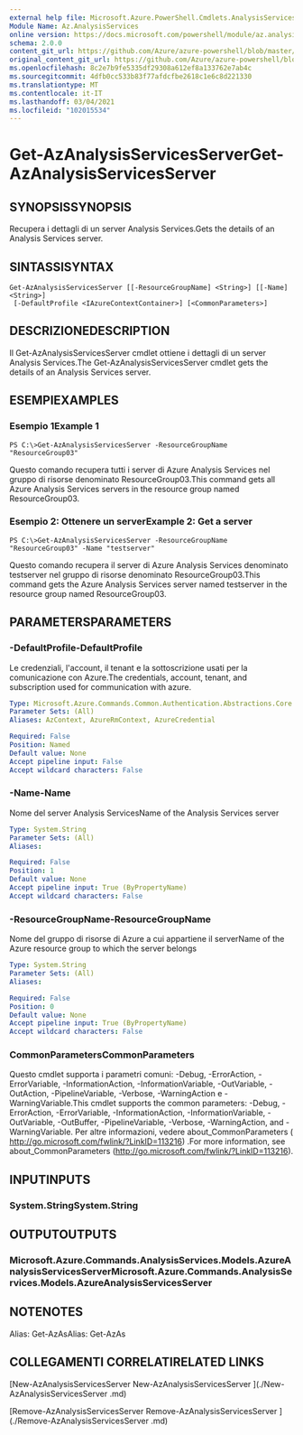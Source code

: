 ```yaml
---
external help file: Microsoft.Azure.PowerShell.Cmdlets.AnalysisServices.dll-Help.xml
Module Name: Az.AnalysisServices
online version: https://docs.microsoft.com/powershell/module/az.analysisservices/get-azanalysisservicesserver
schema: 2.0.0
content_git_url: https://github.com/Azure/azure-powershell/blob/master/src/AnalysisServices/AnalysisServices/help/Get-AzAnalysisServicesServer.md
original_content_git_url: https://github.com/Azure/azure-powershell/blob/master/src/AnalysisServices/AnalysisServices/help/Get-AzAnalysisServicesServer.md
ms.openlocfilehash: 8c2e7b9fe5335df29308a612ef8a133762e7ab4c
ms.sourcegitcommit: 4dfb0cc533b83f77afdcfbe2618c1e6c8d221330
ms.translationtype: MT
ms.contentlocale: it-IT
ms.lasthandoff: 03/04/2021
ms.locfileid: "102015534"
---
```

# <span data-ttu-id="4ca2c-101">Get-AzAnalysisServicesServer</span><span class="sxs-lookup"><span data-stu-id="4ca2c-101">Get-AzAnalysisServicesServer</span></span>

## <span data-ttu-id="4ca2c-102">SYNOPSIS</span><span class="sxs-lookup"><span data-stu-id="4ca2c-102">SYNOPSIS</span></span>
<span data-ttu-id="4ca2c-103">Recupera i dettagli di un server Analysis Services.</span><span class="sxs-lookup"><span data-stu-id="4ca2c-103">Gets the details of an Analysis Services server.</span></span>

## <span data-ttu-id="4ca2c-104">SINTASSI</span><span class="sxs-lookup"><span data-stu-id="4ca2c-104">SYNTAX</span></span>

```
Get-AzAnalysisServicesServer [[-ResourceGroupName] <String>] [[-Name] <String>]
 [-DefaultProfile <IAzureContextContainer>] [<CommonParameters>]
```

## <span data-ttu-id="4ca2c-105">DESCRIZIONE</span><span class="sxs-lookup"><span data-stu-id="4ca2c-105">DESCRIPTION</span></span>
<span data-ttu-id="4ca2c-106">Il Get-AzAnalysisServicesServer cmdlet ottiene i dettagli di un server Analysis Services.</span><span class="sxs-lookup"><span data-stu-id="4ca2c-106">The Get-AzAnalysisServicesServer cmdlet gets the details of an Analysis Services server.</span></span>

## <span data-ttu-id="4ca2c-107">ESEMPI</span><span class="sxs-lookup"><span data-stu-id="4ca2c-107">EXAMPLES</span></span>

### <span data-ttu-id="4ca2c-108">Esempio 1</span><span class="sxs-lookup"><span data-stu-id="4ca2c-108">Example 1</span></span>
```
PS C:\>Get-AzAnalysisServicesServer -ResourceGroupName "ResourceGroup03"
```

<span data-ttu-id="4ca2c-109">Questo comando recupera tutti i server di Azure Analysis Services nel gruppo di risorse denominato ResourceGroup03.</span><span class="sxs-lookup"><span data-stu-id="4ca2c-109">This command gets all Azure Analysis Services servers in the resource group named ResourceGroup03.</span></span>

### <span data-ttu-id="4ca2c-110">Esempio 2: Ottenere un server</span><span class="sxs-lookup"><span data-stu-id="4ca2c-110">Example 2: Get a server</span></span>
```
PS C:\>Get-AzAnalysisServicesServer -ResourceGroupName "ResourceGroup03" -Name "testserver"
```

<span data-ttu-id="4ca2c-111">Questo comando recupera il server di Azure Analysis Services denominato testserver nel gruppo di risorse denominato ResourceGroup03.</span><span class="sxs-lookup"><span data-stu-id="4ca2c-111">This command gets the Azure Analysis Services server named testserver in the resource group named ResourceGroup03.</span></span>

## <span data-ttu-id="4ca2c-112">PARAMETERS</span><span class="sxs-lookup"><span data-stu-id="4ca2c-112">PARAMETERS</span></span>

### <span data-ttu-id="4ca2c-113">-DefaultProfile</span><span class="sxs-lookup"><span data-stu-id="4ca2c-113">-DefaultProfile</span></span>
<span data-ttu-id="4ca2c-114">Le credenziali, l'account, il tenant e la sottoscrizione usati per la comunicazione con Azure.</span><span class="sxs-lookup"><span data-stu-id="4ca2c-114">The credentials, account, tenant, and subscription used for communication with azure.</span></span>

```yaml
Type: Microsoft.Azure.Commands.Common.Authentication.Abstractions.Core.IAzureContextContainer
Parameter Sets: (All)
Aliases: AzContext, AzureRmContext, AzureCredential

Required: False
Position: Named
Default value: None
Accept pipeline input: False
Accept wildcard characters: False
```

### <span data-ttu-id="4ca2c-115">-Name</span><span class="sxs-lookup"><span data-stu-id="4ca2c-115">-Name</span></span>
<span data-ttu-id="4ca2c-116">Nome del server Analysis Services</span><span class="sxs-lookup"><span data-stu-id="4ca2c-116">Name of the Analysis Services server</span></span>

```yaml
Type: System.String
Parameter Sets: (All)
Aliases:

Required: False
Position: 1
Default value: None
Accept pipeline input: True (ByPropertyName)
Accept wildcard characters: False
```

### <span data-ttu-id="4ca2c-117">-ResourceGroupName</span><span class="sxs-lookup"><span data-stu-id="4ca2c-117">-ResourceGroupName</span></span>
<span data-ttu-id="4ca2c-118">Nome del gruppo di risorse di Azure a cui appartiene il server</span><span class="sxs-lookup"><span data-stu-id="4ca2c-118">Name of the Azure resource group to which the server belongs</span></span>

```yaml
Type: System.String
Parameter Sets: (All)
Aliases:

Required: False
Position: 0
Default value: None
Accept pipeline input: True (ByPropertyName)
Accept wildcard characters: False
```

### <span data-ttu-id="4ca2c-119">CommonParameters</span><span class="sxs-lookup"><span data-stu-id="4ca2c-119">CommonParameters</span></span>
<span data-ttu-id="4ca2c-120">Questo cmdlet supporta i parametri comuni: -Debug, -ErrorAction, -ErrorVariable, -InformationAction, -InformationVariable, -OutVariable, -OutAction, -PipelineVariable, -Verbose, -WarningAction e -WarningVariable.</span><span class="sxs-lookup"><span data-stu-id="4ca2c-120">This cmdlet supports the common parameters: -Debug, -ErrorAction, -ErrorVariable, -InformationAction, -InformationVariable, -OutVariable, -OutBuffer, -PipelineVariable, -Verbose, -WarningAction, and -WarningVariable.</span></span> <span data-ttu-id="4ca2c-121">Per altre informazioni, vedere about_CommonParameters ( http://go.microsoft.com/fwlink/?LinkID=113216) .</span><span class="sxs-lookup"><span data-stu-id="4ca2c-121">For more information, see about_CommonParameters (http://go.microsoft.com/fwlink/?LinkID=113216).</span></span>

## <span data-ttu-id="4ca2c-122">INPUT</span><span class="sxs-lookup"><span data-stu-id="4ca2c-122">INPUTS</span></span>

### <span data-ttu-id="4ca2c-123">System.String</span><span class="sxs-lookup"><span data-stu-id="4ca2c-123">System.String</span></span>

## <span data-ttu-id="4ca2c-124">OUTPUT</span><span class="sxs-lookup"><span data-stu-id="4ca2c-124">OUTPUTS</span></span>

### <span data-ttu-id="4ca2c-125">Microsoft.Azure.Commands.AnalysisServices.Models.AzureAnalysisServicesServer</span><span class="sxs-lookup"><span data-stu-id="4ca2c-125">Microsoft.Azure.Commands.AnalysisServices.Models.AzureAnalysisServicesServer</span></span>

## <span data-ttu-id="4ca2c-126">NOTE</span><span class="sxs-lookup"><span data-stu-id="4ca2c-126">NOTES</span></span>
<span data-ttu-id="4ca2c-127">Alias: Get-AzAs</span><span class="sxs-lookup"><span data-stu-id="4ca2c-127">Alias: Get-AzAs</span></span>

## <span data-ttu-id="4ca2c-128">COLLEGAMENTI CORRELATI</span><span class="sxs-lookup"><span data-stu-id="4ca2c-128">RELATED LINKS</span></span>

[<span data-ttu-id="4ca2c-129">New-AzAnalysisServicesServer </span><span class="sxs-lookup"><span data-stu-id="4ca2c-129">New-AzAnalysisServicesServer </span></span>](./New-AzAnalysisServicesServer .md)

[<span data-ttu-id="4ca2c-130">Remove-AzAnalysisServicesServer </span><span class="sxs-lookup"><span data-stu-id="4ca2c-130">Remove-AzAnalysisServicesServer </span></span>](./Remove-AzAnalysisServicesServer .md)
